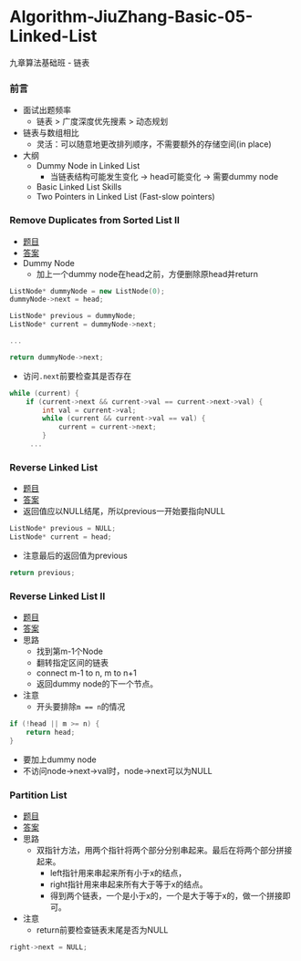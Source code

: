 # Algorithm-JiuZhang-Basic-05-Linked-List
九章算法基础班 - 链表

### 前言

- 面试出题频率
  - 链表 > 广度深度优先搜素 > 动态规划
- 链表与数组相比
  - 灵活：可以随意地更改排列顺序，不需要额外的存储空间(in place)
- 大纲
  - Dummy Node in Linked List
    - 当链表结构可能发生变化 -> head可能变化 -> 需要dummy node
  - Basic Linked List Skills
  - Two Pointers in Linked List (Fast-slow pointers)

### Remove Duplicates from Sorted List II

- [题目](http://www.lintcode.com/problem/remove-duplicates-from-sorted-list-ii/)
- [答案](http://www.jiuzhang.com/solutions/remove-duplicates-from-sorted-list-ii/)
- Dummy Node
  - 加上一个dummy node在head之前，方便删除原head并return
  
```cpp
ListNode* dummyNode = new ListNode(0);
dummyNode->next = head;

ListNode* previous = dummyNode;
ListNode* current = dummyNode->next;

...

return dummyNode->next;
```

- 访问`.next`前要检查其是否存在
```cpp
while (current) {
    if (current->next && current->val == current->next->val) {
        int val = current->val;
        while (current && current->val == val) {
            current = current->next;
        }
     ...
```

### Reverse Linked List
- [题目](http://www.lintcode.com/problem/reverse-linked-list/)
- [答案](http://www.jiuzhang.com/solutions/reverse-linked-list/)
- 返回值应以NULL结尾，所以previous一开始要指向NULL
```cpp
ListNode* previous = NULL;
ListNode* current = head;
```
- 注意最后的返回值为previous
```cpp
return previous;
```

### Reverse Linked List II
- [题目](http://www.lintcode.com/problem/reverse-linked-list-ii/)
- [答案](http://www.jiuzhang.com/solutions/reverse-linked-list-ii/)
- 思路
  - 找到第m-1个Node
  - 翻转指定区间的链表
  - connect m-1 to n, m to n+1
  - 返回dummy node的下一个节点。
- 注意
  - 开头要排除`m == n`的情况
```cpp
if (!head || m >= n) {
    return head;
}
```
  - 要加上dummy node
  - 不访问node->next->val时，node->next可以为NULL

### Partition List
- [题目](http://www.lintcode.com/problem/partition-list/)
- [答案](http://www.jiuzhang.com/solutions/partition-list/)
- 思路
  - 双指针方法，用两个指针将两个部分分别串起来。最后在将两个部分拼接起来。
    - left指针用来串起来所有小于x的结点，
    - right指针用来串起来所有大于等于x的结点。
    - 得到两个链表，一个是小于x的，一个是大于等于x的，做一个拼接即可。
- 注意
  - return前要检查链表末尾是否为NULL
```cpp
right->next = NULL;
```
